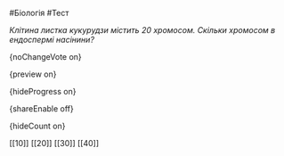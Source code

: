 #Біологія #Тест

*Клітина листка кукурудзи містить 20 хромосом. Скільки хромосом в ендоспермі насінини?*

{noChangeVote on}

{preview on}

{hideProgress on}

{shareEnable off}

{hideCount on}

[[10]]
[[20]]
[[30]]
[[40]]
